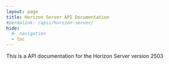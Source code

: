 ```yaml
---
layout: page
title: Horizon Server API Documentation
#permalink: /apis/horizon-server/
hide:
  #- navigation
  - toc
---
```


This is a API documentation for the Horizon Server version 2503

<swagger-ui src="rest-api-swagger-docs.json"/>
